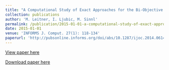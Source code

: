 ```yaml
---
title: "A Computational Study of Exact Approaches for the Bi-Objective Prize-Collecting Steiner Tree Problem"
collection: publications
author: 'M. Leitner, I. Ljubic, M. Sinnl'
permalink: /publication/2015-01-01-a-computational-study-of-exact-approaches-for-the-bi-objective-prize-collecting-steiner-tree-problem
date: 2015-01-01
venue: 'INFORMS J. Comput. 27(1): 118-134'
paperurl: 'http://pubsonline.informs.org/doi/abs/10.1287/ijoc.2014.0614'
---
```

[View paper here](http://pubsonline.informs.org/doi/abs/10.1287/ijoc.2014.0614)

[Download paper here]({{site.url}}/docs/publications/bopcstp_techreport.pdf)
